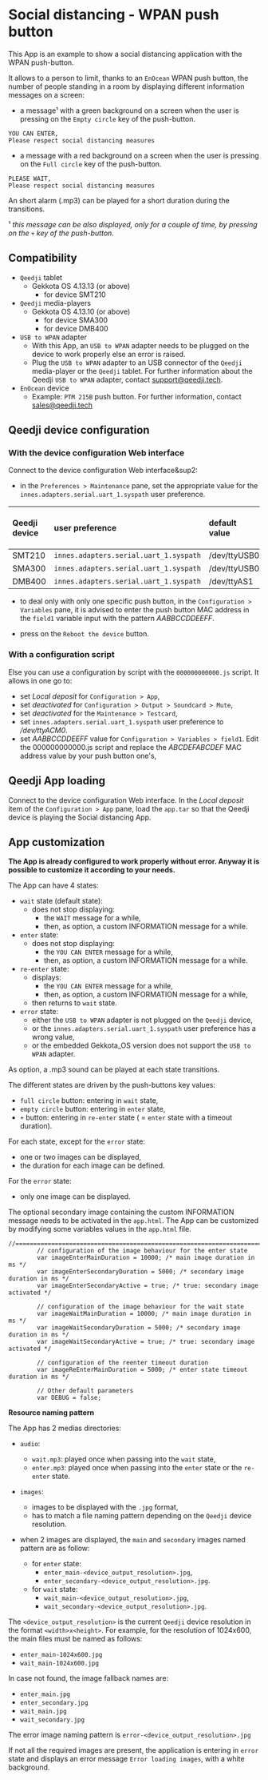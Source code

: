 # Social distancing - WPAN push button 

This App is an example to show a social distancing application with the WPAN push-button.  

It allows to a person to limit, thanks to an `EnOcean` WPAN push button, the number of people standing in a room by displaying different information messages on a screen:
- a message&sup1; with a green background on a screen when the user is pressing on the `Empty circle` key of the push-button.
```
YOU CAN ENTER, 
Please respect social distancing measures
```      
- a message with a red background on a screen when the user is pressing on the `Full circle` key of the push-button.
```
PLEASE WAIT, 
Please respect social distancing measures
```
An short alarm (.mp3) can be played for a short duration during the transitions.

&sup1; *this message can be also displayed, only for a couple of time, by pressing on the `+` key of the push-button*. 

## Compatibility
- `Qeedji` tablet
	- Gekkota OS 4.13.13 (or above) 
		- for device SMT210
- `Qeedji` media-players
	- Gekkota OS 4.13.10 (or above)
		- for device SMA300
		- for device DMB400
- `USB to WPAN` adapter
	- With this App, an `USB to WPAN` adapter needs to be plugged on the device to work properly else an error is raised.
	- Plug the `USB to WPAN` adapter to an USB connector of the `Qeedji` media-player or the `Qeedji` tablet. For further information about the Qeedji `USB to WPAN` adapter, contact support@qeedji.tech. 
- `EnOcean` device 
	- Example: `PTM 215B` push button. For further information, contact sales@qeedji.tech

## Qeedji device configuration 

### With the device configuration Web interface  

Connect to the device configuration Web interface&sup2:
- in the `Preferences > Maintenance` pane, set the appropriate value for the `innes.adapters.serial.uart_1.syspath` user preference.

| Qeedji device | user preference | default value | value to support the `USB to WPAN` adapter
|:--|:--|:--|:--
| SMT210  |`innes.adapters.serial.uart_1.syspath` | /dev/ttyUSB0  | /dev/ttyACM0 
| SMA300  |`innes.adapters.serial.uart_1.syspath` | /dev/ttyUSB0  | /dev/ttyACM0  
| DMB400  |`innes.adapters.serial.uart_1.syspath` | /dev/ttyAS1   | /dev/ttyACM0  

- to deal only with only one specific push button, in the `Configuration > Variables` pane, it is advised to enter the push button MAC address in the `field1` variable input with the pattern *AABBCCDDEEFF*.
 
- press on the `Reboot the device` button.

### With a configuration script
Else you can use a configuration by script with the `000000000000.js` script. It allows in one go to: 
- set *Local deposit* for `Configuration > App`, 
- set *deactivated* for `Configuration > Output > Soundcard > Mute`,
- set *deactivated* for the `Maintenance > Testcard`, 
- set `innes.adapters.serial.uart_1.syspath` user preference to */dev/ttyACM0*.
- set *AABBCCDDEEFF* value for `Configuration > Variables > field1`. Edit the 000000000000.js script and replace the *ABCDEFABCDEF* MAC address value by your push button one's,
 
## Qeedji App loading
Connect to the device configuration Web interface. In the *Local deposit* item of the `Configuration > App` pane, load the `app.tar` so that the Qeedji device is playing the Social distancing App.
   
## App customization

**The App is already configured to work properly without error. Anyway it is possible to customize it according to your needs.** 

The App can have 4 states:
- `wait` state (default state):
	- does not stop displaying: 
		- the `WAIT` message for a while, 
		- then, as option, a custom INFORMATION message for a while.
- `enter` state:
	- does not stop displaying: 
		- the `YOU CAN ENTER` message for a while, 
		- then, as option, a custom INFORMATION message for a while.
- `re-enter` state: 
	- displays: 
		- the `YOU CAN ENTER` message for a while, 
		- then, as option, a custom INFORMATION message for a while,
	- then returns to `wait` state.
- `error` state: 
	- either the `USB to WPAN` adapter is not plugged on the `Qeedji` device, 
	- or the `innes.adapters.serial.uart_1.syspath` user preference has a wrong value, 
	- or the embedded Gekkota_OS version does not support the `USB to WPAN` adapter.    

As option, a .mp3 sound can be played at each state transitions. 

The different states are driven by the push-buttons key values:
- `full circle` button: entering in `wait` state,
- `empty circle` button: entering in `enter` state,
- `+` button: entering in `re-enter` state ( = `enter` state with a timeout duration).

For each state, except for the `error` state: 
- one or two images can be displayed, 
- the duration for each image can be defined.

For the `error` state:
- only one image can be displayed.

The optional secondary image containing the custom INFORMATION message needs to be activated in the `app.html`.
The App can be customized by modifying some variables values in the `app.html` file.

```
//=============================================================================		
		// configuration of the image behaviour for the enter state 
		var imageEnterMainDuration = 10000; /* main image duration in ms */
		var imageEnterSecondaryDuration = 5000; /* secondary image duration in ms */
		var imageEnterSecondaryActive = true; /* true: secondary image activated */
		
		// configuration of the image behaviour for the wait state  
		var imageWaitMainDuration = 10000; /* main image duration in ms */
		var imageWaitSecondaryDuration = 5000; /* secondary image duration in ms */
		var imageWaitSecondaryActive = true; /* true: secondary image activated */

		// configuration of the reenter timeout duration
		var imageReEnterMainDuration = 5000; /* enter state timeout duration in ms */

		// Other default parameters
		var DEBUG = false;
```

**Resource naming pattern**

The App has 2 medias directories:
- `audio`:
    - `wait.mp3`: played once when passing into the `wait` state, 
    - `enter.mp3`: played once when passing into the `enter` state or the `re-enter` state.
- `images`:
    - images to be displayed with the `.jpg` format,
    - has to match a file naming pattern depending on the `Qeedji` device resolution.

- when 2 images are displayed, the `main` and `secondary` images named pattern are as follow:
    - for `enter` state: 
        - `enter_main-<device_output_resolution>.jpg`,
        - `enter_secondary-<device_output_resolution>.jpg`.
    - for `wait` state:
        - `wait_main-<device_output_resolution>.jpg`,
        - `wait_secondary-<device_output_resolution>.jpg`.
    
The `<device_output_resolution>` is the current `Qeedji` device resolution in the format `<width>x<height>`. 
For example, for the resolution of 1024x600, the main files must be named as follows:
- `enter_main-1024x600.jpg`
- `wait_main-1024x600.jpg`

In case not found, the image fallback names are:
- `enter_main.jpg`
- `enter_secondary.jpg`
- `wait_main.jpg`
- `wait_secondary.jpg`

The error image naming pattern is `error-<device_output_resolution>.jpg` 

If not all the required images are present, the application is entering in `error` state and displays an error message `Error loading images`, with a white background.